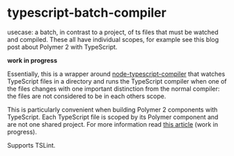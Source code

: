 # typescript-batch-compiler
usecase: a batch, in contrast to a project, of ts files that must be watched and compiled. These all have individual scopes, for example see this blog post about Polymer 2 with TypeScript.

**work in progress**

Essentially, this is a wrapper around [node-typescript-compiler]() that watches TypeScript files in a directory
and runs the TypeScript compiler when one of the files changes with one important distinction from the normal compiler:
the files are not considered to be in each others scope.

This is particularly convenient when building Polymer 2 components with TypeScript. Each TypeScript file is scoped by its
Polymer component and are not one shared project. For more information 
read [this article](https://github.com/mdvanes/polygram/blob/TypeScript/BLOG.md) (work in progress).

Supports TSLint. 